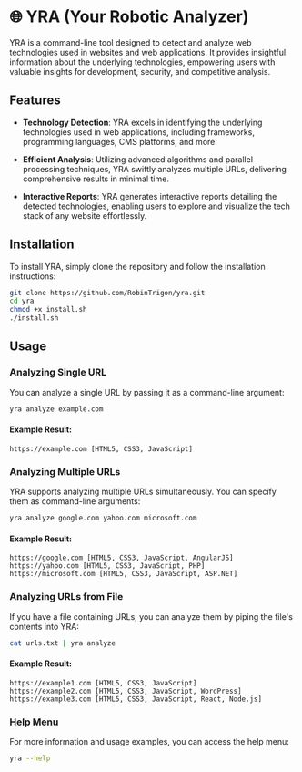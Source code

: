 
# 🌐 YRA (Your Robotic Analyzer)

YRA is a command-line tool designed to detect and analyze web technologies used in websites and web applications. It provides insightful information about the underlying technologies, empowering users with valuable insights for development, security, and competitive analysis.



## Features

- **Technology Detection**: YRA excels in identifying the underlying technologies used in web applications, including frameworks, programming languages, CMS platforms, and more.

- **Efficient Analysis**: Utilizing advanced algorithms and parallel processing techniques, YRA swiftly analyzes multiple URLs, delivering comprehensive results in minimal time.

- **Interactive Reports**: YRA generates interactive reports detailing the detected technologies, enabling users to explore and visualize the tech stack of any website effortlessly.

## Installation

To install YRA, simply clone the repository and follow the installation instructions:

```bash
git clone https://github.com/RobinTrigon/yra.git
cd yra
chmod +x install.sh
./install.sh
```

## Usage

### Analyzing Single URL

You can analyze a single URL by passing it as a command-line argument:

```bash
yra analyze example.com
```

#### Example Result:
```
https://example.com [HTML5, CSS3, JavaScript]
```

### Analyzing Multiple URLs

YRA supports analyzing multiple URLs simultaneously. You can specify them as command-line arguments:

```bash
yra analyze google.com yahoo.com microsoft.com
```

#### Example Result:
```
https://google.com [HTML5, CSS3, JavaScript, AngularJS]
https://yahoo.com [HTML5, CSS3, JavaScript, PHP]
https://microsoft.com [HTML5, CSS3, JavaScript, ASP.NET]
```

### Analyzing URLs from File

If you have a file containing URLs, you can analyze them by piping the file's contents into YRA:

```bash
cat urls.txt | yra analyze
```

#### Example Result:
```
https://example1.com [HTML5, CSS3, JavaScript]
https://example2.com [HTML5, CSS3, JavaScript, WordPress]
https://example3.com [HTML5, CSS3, JavaScript, React, Node.js]
```

### Help Menu

For more information and usage examples, you can access the help menu:

```bash
yra --help
```


